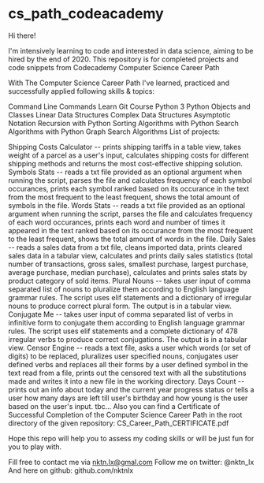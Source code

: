 # cs_path_codeacademy
Hi there!

I'm intensively learning to code and interested in data science, aiming to be hired by the end of 2020.
This repository is for completed projects and code snippets from Codecademy Computer Science Career Path

With The Computer Science Career Path I've learned, practiced and successfully applied following skills & topics:

Command Line Commands
Learn Git Course
Python 3
Python Objects and Classes
Linear Data Structures
Complex Data Structures
Asymptotic Notation
Recursion with Python
Sorting Algorithms with Python
Search Algorithms with Python
Graph Search Algorithms
List of projects:

Shipping Costs Calculator -- prints shipping tariffs in a table view, takes weight of a parcel as a user's input, calculates shipping costs for different shipping methods and returns the most cost-effective shipping solution.
Symbols Stats -- reads a txt file provided as an optional argument when running the script, parses the file and calculates frequency of each symbol occurances, prints each symbol ranked based on its occurance in the text from the most frequent to the least frequent, shows the total amount of symbols in the file.
Words Stats -- reads a txt file provided as an optional argument when running the script, parses the file and calculates frequency of each word occurances, prints each word and number of times it appeared in the text ranked based on its occurance from the most frequent to the least frequent, shows the total amount of words in the file.
Daily Sales -- reads a sales data from a txt file, cleans imported data, prints cleared sales data in a tabular view, calculates and prints daily sales statistics (total number of transactions, gross sales, smallest purchase, largest purchase, average purchase, median purchase), calculates and prints sales stats by product category of sold items.
Plural Nouns -- takes user input of comma separated list of nouns to pluralize them according to English language grammar rules. The script uses elif statements and a dictionary of irregular nouns to produce correct plural form. The output is in a tabular view.
Conjugate Me -- takes user input of comma separated list of verbs in infinitive form to conjugate them according to English language grammar rules. The script uses elif statements and a complete dictionary of 478 irregular verbs to produce correct conjugations. The output is in a tabular view.
Censor Engine -- reads a text file, asks a user which words (or set of digits) to be replaced, pluralizes user specified nouns, conjugates user defined verbs and replaces all their forms by a user defined symbol in the text read from a file, prints out the censored text with all the substitutions made and writes it into a new file in the working directory.
Days Count -- prints out an info about today and the current year progress status or tells a user how many days are left till user's birthday and how young is the user based on the user's input.
tbc...
Also you can find a Certificate of Successful Completion of the Computer Science Career Path in the root directory of the given repository: CS_Career_Path_CERTIFICATE.pdf

Hope this repo will help you to assess my coding skills or will be just fun for you to play with.

Fill free to contact me via nktn.lx@gmal.com
Follow me on twitter: @nktn_lx
And here on github: github.com/nktnlx
